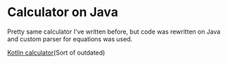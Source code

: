 # Calculator on Java
Pretty same calculator I've written before, but code was rewritten on Java and custom parser for equations was used.

[Kotlin calculator](https://github.com/rbetik12/Calculator)(Sort of outdated)

